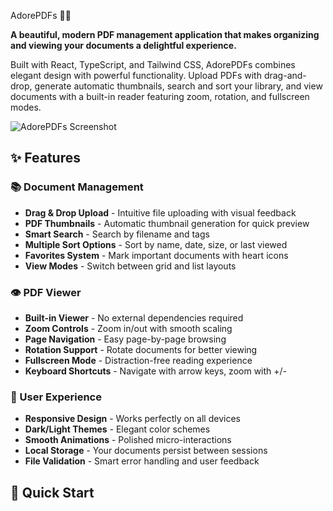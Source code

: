 AdorePDFs 📄✨

**A beautiful, modern PDF management application that makes organizing and viewing your documents a delightful experience.**

Built with React, TypeScript, and Tailwind CSS, AdorePDFs combines elegant design with powerful functionality. Upload PDFs with drag-and-drop, generate automatic thumbnails, search and sort your library, and view documents with a built-in reader featuring zoom, rotation, and fullscreen modes.

![AdorePDFs Screenshot](https://images.unsplash.com/photo-1554224155-6726b3ff858f?w=800&h=400&fit=crop&crop=center)

## ✨ Features

### 📚 Document Management
- **Drag & Drop Upload** - Intuitive file uploading with visual feedback
- **PDF Thumbnails** - Automatic thumbnail generation for quick preview
- **Smart Search** - Search by filename and tags
- **Multiple Sort Options** - Sort by name, date, size, or last viewed
- **Favorites System** - Mark important documents with heart icons
- **View Modes** - Switch between grid and list layouts

### 👁️ PDF Viewer
- **Built-in Viewer** - No external dependencies required
- **Zoom Controls** - Zoom in/out with smooth scaling
- **Page Navigation** - Easy page-by-page browsing
- **Rotation Support** - Rotate documents for better viewing
- **Fullscreen Mode** - Distraction-free reading experience
- **Keyboard Shortcuts** - Navigate with arrow keys, zoom with +/-

### 🎨 User Experience
- **Responsive Design** - Works perfectly on all devices
- **Dark/Light Themes** - Elegant color schemes
- **Smooth Animations** - Polished micro-interactions
- **Local Storage** - Your documents persist between sessions
- **File Validation** - Smart error handling and user feedback

## 🚀 Quick Start
